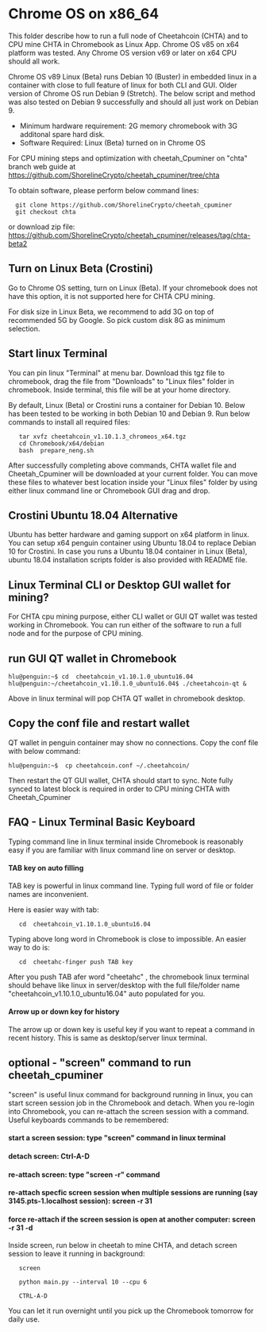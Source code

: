 # Chrome OS on x86_64

This folder describe how to run a full node of Cheetahcoin (CHTA) and to CPU mine CHTA in Chromebook as Linux App.  Chrome OS v85 on x64 platform was tested. 
Any Chrome OS version v69 or later on x64 CPU should all work. 

Chrome OS v89 Linux (Beta) runs Debian 10 (Buster) in embedded linux in a container with close to full feature of linux for both CLI and GUI. 
Older version of Chrome OS run Debian 9 (Stretch). The below script and method was also tested on Debian 9 successfully and should all just work on Debian 9.
   

- Minimum hardware requirement: 2G memory chromebook with 3G additonal spare hard disk. 
- Software Required: Linux (Beta) turned on in Chrome OS

For CPU mining steps and optimization with cheetah_Cpuminer on "chta" branch web guide at
https://github.com/ShorelineCrypto/cheetah_cpuminer/tree/chta

To obtain software, please perform below command lines:
```
  git clone https://github.com/ShorelineCrypto/cheetah_cpuminer
  git checkout chta
```

or download zip file: https://github.com/ShorelineCrypto/cheetah_cpuminer/releases/tag/chta-beta2


## Turn on Linux Beta (Crostini)
Go to Chrome OS setting, turn on Linux (Beta).  If your chromebook does not have this option, it is not supported here for CHTA CPU mining. 

For disk size in Linux Beta, we recommend to add 3G on top of recommended 5G by Google. So pick custom disk 8G as minimum selection. 

## Start linux Terminal

You can pin linux "Terminal" at menu bar. Download this tgz file to chromebook, drag the file from "Downloads" to "Linux files" folder in chromebook. 
Inside terminal, this file will be at your home directory.  

By default, Linux (Beta) or Crostini runs a container for Debian 10. Below has been tested to be working in both Debian 10 and Debian 9.  Run below commands to install all required files:

```
   tar xvfz cheetahcoin_v1.10.1.3_chromeos_x64.tgz
   cd Chromebook/x64/debian
   bash  prepare_neng.sh
```

After successfully completing above commands, CHTA wallet file and Cheetah_Cpuminer will be downloaded at your current folder. You can move these files to whatever best location inside your "Linux files" folder by using either linux command line or Chromebook GUI drag and drop. 

## Crostini Ubuntu 18.04 Alternative

Ubuntu has better hardware and gaming support on x64 platform in linux. You can setup x64 penguin container using Ubuntu 18.04 to replace Debian 10 for Crostini. In case you runs a Ubuntu 18.04 container in Linux (Beta),  ubuntu 18.04 installation scripts folder is also provided with README file. 

## Linux Terminal CLI or Desktop GUI wallet for mining? 

For CHTA cpu mining purpose, either CLI wallet or GUI QT wallet was tested working in Chromebook.  You can run either of the software
to run a full node and for the purpose of CPU mining. 

## run GUI QT wallet in Chromebook

 ```
 hlu@penguin:~$ cd  cheetahcoin_v1.10.1.0_ubuntu16.04
 hlu@penguin:~/cheetahcoin_v1.10.1.0_ubuntu16.04$ ./cheetahcoin-qt &
```

Above in linux terminal will pop CHTA QT wallet in chromebook desktop.

## Copy the conf file and restart wallet
 QT wallet in penguin container may show no connections.  Copy the conf file with below command:

```
hlu@penguin:~$  cp cheetahcoin.conf ~/.cheetahcoin/
```

 Then restart the QT GUI wallet, CHTA should start to sync. Note fully synced to latest block is required in order to CPU mining CHTA with Cheetah_Cpuminer
 

## FAQ - Linux Terminal Basic Keyboard

Typing command line in linux terminal inside Chromebook is reasonably easy if you are familiar with linux command line on server or desktop. 

#### TAB key on auto filling
TAB key is powerful in linux command line.  Typing full word of file or folder names are inconvenient. 

Here is easier way with tab:
```
   cd  cheetahcoin_v1.10.1.0_ubuntu16.04

```
  Typing above long word in Chromebook is close to impossible. An easier way to do is:

```
   cd  cheetahc-finger push TAB key
```
After you push TAB afer word "cheetahc" , the chromebook linux terminal should behave like linux in server/desktop with the full file/folder name "cheetahcoin_v1.10.1.0_ubuntu16.04" auto populated for you. 

#### Arrow up or down key for history

The arrow up or down key is useful key if you want to repeat a command in recent history.  This is same as desktop/server linux terminal. 


## optional - "screen" command to run cheetah_cpuminer

"screen" is useful linux command for background running in linux, you can start screen session job in the Chromebook and detach. 
When you re-login into Chromebook, you can re-attach the screen session with a command.  Useful keyboards commands to be remembered:
####  start a screen session: type "screen" command in linux terminal
####  detach screen: Ctrl-A-D
####  re-attach screen: type "screen -r" command
####  re-attach specfic screen session when multiple sessions are running (say 3145.pts-1.localhost session):  screen -r 31
#### force re-attach if the screen session is open at another computer: screen -r 31 -d

  Inside screen, run below in cheetah to mine CHTA, and detach screen session to leave it running in background:
```
   screen

   python main.py --interval 10 --cpu 6

   CTRL-A-D

```

You can let it run overnight until you pick up the Chromebook tomorrow for daily use. 



